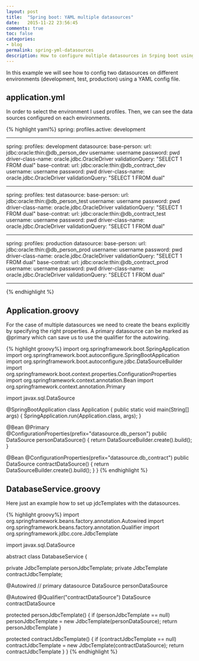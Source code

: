 ```yaml
---
layout: post
title:  "Spring boot: YAML multiple datasources"
date:   2015-11-22 23:56:45
comments: true
toc: false
categories:
- blog
permalink: spring-yml-datasources
description: How to configure multiple datasources in Srping boot using YAML.
---
```


In this example we will see how to config two datasources on different environments (development, test, production)
using a YAML config file.

## application.yml

In order to select the environment I used profiles. Then, we can see the data sources configured on each
environments.

{% highlight yaml%}
spring:
  profiles.active: development

---
spring:
  profiles: development
datasource:
  base-person:
      url: jdbc:oracle:thin:@db_person_dev
      username: username
      password: pwd
      driver-class-name: oracle.jdbc.OracleDriver
      validationQuery: "SELECT 1 FROM dual"
  base-contrat:
      url: jdbc:oracle:thin:@db_contract_dev
      username: username
      password: pwd
      driver-class-name: oracle.jdbc.OracleDriver
      validationQuery: "SELECT 1 FROM dual"

---

spring:
  profiles: test
datasource:
  base-person:
      url: jdbc:oracle:thin:@db_person_test
      username: username
      password: pwd
      driver-class-name: oracle.jdbc.OracleDriver
      validationQuery: "SELECT 1 FROM dual"
  base-contrat:
      url: jdbc:oracle:thin:@db_contract_test
      username: username
      password: pwd
      driver-class-name: oracle.jdbc.OracleDriver
      validationQuery: "SELECT 1 FROM dual"

---

spring:
  profiles: production
datasource:
  base-person:
      url: jdbc:oracle:thin:@db_person_prod
      username: username
      password: pwd
      driver-class-name: oracle.jdbc.OracleDriver
      validationQuery: "SELECT 1 FROM dual"
  base-contrat:
      url: jdbc:oracle:thin:@db_contract_prod
      username: username
      password: pwd
      driver-class-name: oracle.jdbc.OracleDriver
      validationQuery: "SELECT 1 FROM dual"

---
{% endhighlight %}

## Application.groovy

For the case of multiple datasources we need to create the beans explicitly by specifying the
right properties. A primary datasource can be marked as @primary which can save us to use the qualifier
 for the autowiring.

{% highlight groovy%}
import org.springframework.boot.SpringApplication
import org.springframework.boot.autoconfigure.SpringBootApplication
import org.springframework.boot.autoconfigure.jdbc.DataSourceBuilder
import org.springframework.boot.context.properties.ConfigurationProperties
import org.springframework.context.annotation.Bean
import org.springframework.context.annotation.Primary

import javax.sql.DataSource

@SpringBootApplication
class Application {
  public static void main(String[] args) {
    SpringApplication.run(Application.class, args);
  }

  @Bean
  @Primary
  @ConfigurationProperties(prefix="datasource.db_person")
  public DataSource personDataSource() {
    return DataSourceBuilder.create().build();
  }

  @Bean
  @ConfigurationProperties(prefix="datasource.db_contract")
  public DataSource contractDataSource() {
    return DataSourceBuilder.create().build();
  }
}
{% endhighlight %}

## DatabaseService.groovy

Here just an example how to set up jdcTemplates with the datasources.

{% highlight groovy%}
import org.springframework.beans.factory.annotation.Autowired
import org.springframework.beans.factory.annotation.Qualifier
import org.springframework.jdbc.core.JdbcTemplate

import javax.sql.DataSource

abstract class DatabaseService {

  private JdbcTemplate personJdbcTemplate;
  private JdbcTemplate contractJdbcTemplate;

  @Autowired // primary datasource
  DataSource personDataSource

  @Autowired
  @Qualifier("contractDataSource")
  DataSource contractDataSource

  protected personJdbcTemplate() {
    if (personJdbcTemplate == null)
      personJdbcTemplate = new JdbcTemplate(personDataSource);
    return personJdbcTemplate
  }

  protected contractJdbcTemplate() {
    if (contractJdbcTemplate == null)
      contractJdbcTemplate = new JdbcTemplate(contractDataSource);
    return contractJdbcTemplate
  }
}
{% endhighlight %}

